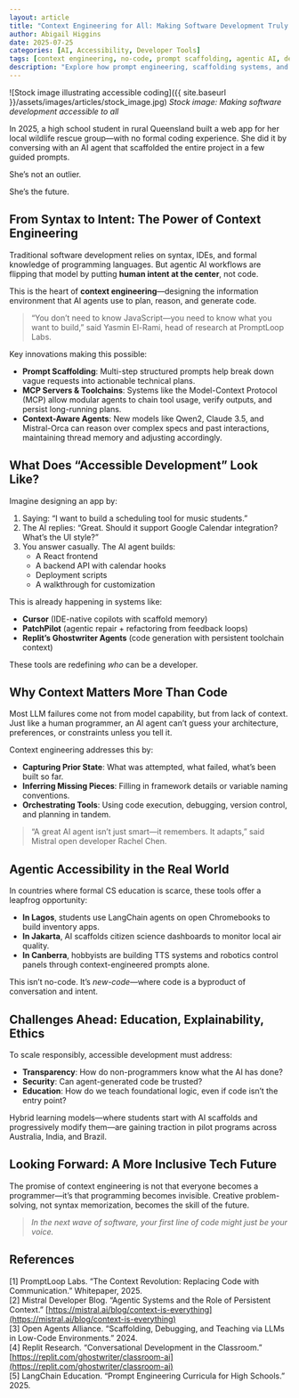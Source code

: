 ```yaml
---
layout: article
title: "Context Engineering for All: Making Software Development Truly Accessible"
author: Abigail Higgins
date: 2025-07-25
categories: [AI, Accessibility, Developer Tools]
tags: [context engineering, no-code, prompt scaffolding, agentic AI, developer accessibility]
description: "Explore how prompt engineering, scaffolding systems, and agentic AI workflows are transforming software development into a universally accessible creative process."
---
```


![Stock image illustrating accessible coding]({{ site.baseurl }}/assets/images/articles/stock_image.jpg)
*Stock image: Making software development accessible to all*

In 2025, a high school student in rural Queensland built a web app for her local wildlife rescue group—with no formal coding experience. She did it by conversing with an AI agent that scaffolded the entire project in a few guided prompts.

She’s not an outlier.

She’s the future.

## From Syntax to Intent: The Power of Context Engineering

Traditional software development relies on syntax, IDEs, and formal knowledge of programming languages. But agentic AI workflows are flipping that model by putting **human intent at the center**, not code.

This is the heart of **context engineering**—designing the information environment that AI agents use to plan, reason, and generate code.

> “You don’t need to know JavaScript—you need to know what you want to build,” said Yasmin El-Rami, head of research at PromptLoop Labs.

Key innovations making this possible:

- **Prompt Scaffolding**: Multi-step structured prompts help break down vague requests into actionable technical plans.
- **MCP Servers & Toolchains**: Systems like the Model-Context Protocol (MCP) allow modular agents to chain tool usage, verify outputs, and persist long-running plans.
- **Context-Aware Agents**: New models like Qwen2, Claude 3.5, and Mistral-Orca can reason over complex specs and past interactions, maintaining thread memory and adjusting accordingly.

## What Does “Accessible Development” Look Like?

Imagine designing an app by:

1. Saying: “I want to build a scheduling tool for music students.”
2. The AI replies: “Great. Should it support Google Calendar integration? What’s the UI style?”
3. You answer casually. The AI agent builds:
    - A React frontend
    - A backend API with calendar hooks
    - Deployment scripts
    - A walkthrough for customization

This is already happening in systems like:
- **Cursor** (IDE-native copilots with scaffold memory)
- **PatchPilot** (agentic repair + refactoring from feedback loops)
- **Replit’s Ghostwriter Agents** (code generation with persistent toolchain context)

These tools are redefining *who* can be a developer.

## Why Context Matters More Than Code

Most LLM failures come not from model capability, but from lack of context. Just like a human programmer, an AI agent can’t guess your architecture, preferences, or constraints unless you tell it.

Context engineering addresses this by:

- **Capturing Prior State**: What was attempted, what failed, what’s been built so far.
- **Inferring Missing Pieces**: Filling in framework details or variable naming conventions.
- **Orchestrating Tools**: Using code execution, debugging, version control, and planning in tandem.

> “A great AI agent isn’t just smart—it remembers. It adapts,” said Mistral open developer Rachel Chen.

## Agentic Accessibility in the Real World

In countries where formal CS education is scarce, these tools offer a leapfrog opportunity:

- **In Lagos**, students use LangChain agents on open Chromebooks to build inventory apps.
- **In Jakarta**, AI scaffolds citizen science dashboards to monitor local air quality.
- **In Canberra**, hobbyists are building TTS systems and robotics control panels through context-engineered prompts alone.

This isn’t no-code. It’s *new-code*—where code is a byproduct of conversation and intent.

## Challenges Ahead: Education, Explainability, Ethics

To scale responsibly, accessible development must address:

- **Transparency**: How do non-programmers know what the AI has done?
- **Security**: Can agent-generated code be trusted?
- **Education**: How do we teach foundational logic, even if code isn’t the entry point?

Hybrid learning models—where students start with AI scaffolds and progressively modify them—are gaining traction in pilot programs across Australia, India, and Brazil.

## Looking Forward: A More Inclusive Tech Future

The promise of context engineering is not that everyone becomes a programmer—it’s that programming becomes invisible. Creative problem-solving, not syntax memorization, becomes the skill of the future.

> *In the next wave of software, your first line of code might just be your voice.*

## References

[1] PromptLoop Labs. “The Context Revolution: Replacing Code with Communication.” Whitepaper, 2025.  
[2] Mistral Developer Blog. “Agentic Systems and the Role of Persistent Context.” [https://mistral.ai/blog/context-is-everything](https://mistral.ai/blog/context-is-everything)  
[3] Open Agents Alliance. “Scaffolding, Debugging, and Teaching via LLMs in Low-Code Environments.” 2024.  
[4] Replit Research. “Conversational Development in the Classroom.” [https://replit.com/ghostwriter/classroom-ai](https://replit.com/ghostwriter/classroom-ai)  
[5] LangChain Education. “Prompt Engineering Curricula for High Schools.” 2025.

